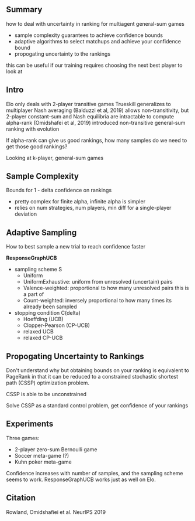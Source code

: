 ## Summary

how to deal with uncertainty in ranking for multiagent general-sum games
- sample complexity guarantees to achieve confidence bounds
- adaptive algorithms to select matchups and achieve your confidence bound
- propogating uncertainty to the rankings

this can be useful if our training requires choosing the next best player to look at

## Intro

Elo only deals with 2-player transitive games
Trueskill generalizes to multiplayer
Nash averaging (Balduzzi et al, 2019) allows non-transitivity, but 2-player constant-sum and Nash equilibria are intractable to compute
alpha-rank (Omidshafei et al, 2019) introduced non-transitive general-sum ranking with evolution

If alpha-rank can give us good rankings, how many samples do we need to get those good rankings?

Looking at k-player, general-sum games

## Sample Complexity

Bounds for 1 - delta confidence on rankings
- pretty complex for finite alpha, infinite alpha is simpler
- relies on num strategies, num players, min diff for a single-player deviation

## Adaptive Sampling

How to best sample a new trial to reach confidence faster

**ResponseGraphUCB**
- sampling scheme S
  - Uniform
  - UniformExhaustive: uniform from unresolved (uncertain) pairs
  - Valence-weighted: proportional to how many unresolved pairs this is a part of
  - Count-weighted: inversely proportional to how many times its already been sampled
- stopping condition C(delta)
  - Hoeffding (UCB)
  - Clopper-Pearson (CP-UCB)
  - relaxed UCB
  - relaxed CP-UCB

## Propogating Uncertainty to Rankings

Don't understand why but obtaining bounds on your ranking is equivalent to PageRank in that it can be reduced to a constrained stochastic shortest path (CSSP) optimization problem.

CSSP is able to be unconstrained

Solve CSSP as a standard control problem, get confidence of your rankings

## Experiments

Three games:
- 2-player zero-sum Bernoulli game
- Soccer meta-game (?)
- Kuhn poker meta-game


Confidence increases with number of samples, and the sampling scheme seems to work. ResponseGraphUCB works just as well on Elo.



## Citation

Rowland, Omidshafiei et al. NeurIPS 2019
